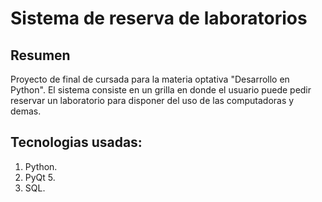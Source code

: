 # Sistema de reserva de laboratorios

## Resumen
Proyecto de final de cursada para la materia optativa "Desarrollo en Python". El sistema consiste en un grilla en donde el usuario puede pedir reservar un laboratorio para disponer del uso de las computadoras y demas.

## Tecnologias usadas:
1. Python.
2. PyQt 5.
3. SQL.

